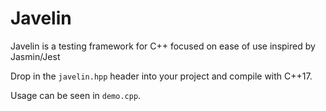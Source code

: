 # Javelin

Javelin is a testing framework for C++ focused on ease of use inspired by Jasmin/Jest

Drop in the `javelin.hpp` header into your project and compile with C++17.

Usage can be seen in `demo.cpp`.

